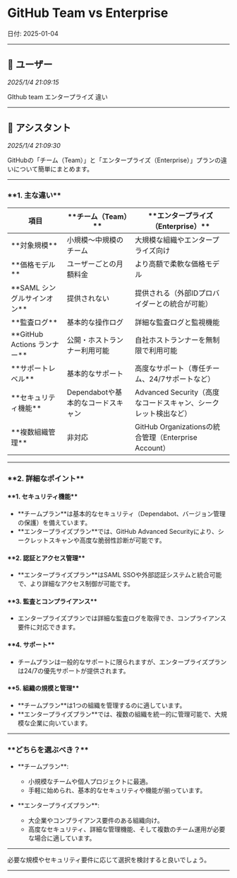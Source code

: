 # GitHub Team vs Enterprise

日付: 2025-01-04

---

## 👤 ユーザー
*2025/1/4 21:09:15*

GIthub team エンタープライズ 違い

---

## 🤖 アシスタント
*2025/1/4 21:09:30*

GitHubの「チーム（Team）」と「エンタープライズ（Enterprise）」プランの違いについて簡単にまとめます。

---

### \*\*1. 主な違い\*\*
| 項目                        | \*\*チーム（Team）\*\*                                      | \*\*エンタープライズ（Enterprise）\*\*                              |
|-----------------------------|------------------------------------------------------|----------------------------------------------------------------|
| \*\*対象規模\*\*                | 小規模～中規模のチーム                                 | 大規模な組織やエンタープライズ向け                              |
| \*\*価格モデル\*\*              | ユーザーごとの月額料金                                 | より高額で柔軟な価格モデル                                    |
| \*\*SAML シングルサインオン\*\* | 提供されない                                           | 提供される（外部IDプロバイダーとの統合が可能）                |
| \*\*監査ログ\*\*                | 基本的な操作ログ                                      | 詳細な監査ログと監視機能                                      |
| \*\*GitHub Actions ランナー\*\* | 公開・ホストランナー利用可能                           | 自社ホストランナーを無制限で利用可能                         |
| \*\*サポートレベル\*\*          | 基本的なサポート                                      | 高度なサポート（専任チーム、24/7サポートなど）                |
| \*\*セキュリティ機能\*\*        | Dependabotや基本的なコードスキャン                     | Advanced Security（高度なコードスキャン、シークレット検出など）|
| \*\*複数組織管理\*\*            | 非対応                                               | GitHub Organizationsの統合管理（Enterprise Account）         |

---

### \*\*2. 詳細なポイント\*\*

#### \*\*1. セキュリティ機能\*\*
- \*\*チームプラン\*\*は基本的なセキュリティ（Dependabot、バージョン管理の保護）を備えています。
- \*\*エンタープライズプラン\*\*では、GitHub Advanced Securityにより、シークレットスキャンや高度な脆弱性診断が可能です。

#### \*\*2. 認証とアクセス管理\*\*
- \*\*エンタープライズプラン\*\*はSAML SSOや外部認証システムと統合可能で、より詳細なアクセス制御が可能です。

#### \*\*3. 監査とコンプライアンス\*\*
- エンタープライズプランでは詳細な監査ログを取得でき、コンプライアンス要件に対応できます。

#### \*\*4. サポート\*\*
- チームプランは一般的なサポートに限られますが、エンタープライズプランは24/7の優先サポートが提供されます。

#### \*\*5. 組織の規模と管理\*\*
- \*\*チームプラン\*\*は1つの組織を管理するのに適しています。
- \*\*エンタープライズプラン\*\*では、複数の組織を統一的に管理可能で、大規模な企業に向いています。

---

### \*\*どちらを選ぶべき？\*\*
- \*\*チームプラン\*\*:
  - 小規模なチームや個人プロジェクトに最適。
  - 手軽に始められ、基本的なセキュリティや機能が揃っています。

- \*\*エンタープライズプラン\*\*:
  - 大企業やコンプライアンス要件のある組織向け。
  - 高度なセキュリティ、詳細な管理機能、そして複数のチーム運用が必要な場合に適しています。

--- 

必要な規模やセキュリティ要件に応じて選択を検討すると良いでしょう。

---

